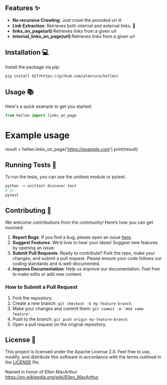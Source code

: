 
## Features ✨

- **No recursive Crawling**: Just crawl the provided url 🌐
- **Link Extraction**: Retrieves both internal and external links. 🔗
- **links_on_page(url)**:Retrieves links from a given url
- **internal_links_on_page(url)**:Retrieves links from a given url

## Installation 💻

Install the package via pip:

```bash
pip install GIT+https://github.com/alexruco/hellen/
```

## Usage 📚

Here's a quick example to get you started:

```python
from hellen import links_on_page
```
# Example usage
result = hellen.links_on_page('https://example.com')
print(result)

## Running Tests 🧪

To run the tests, you can use the unittest module or pytest.

```bash
python -m unittest discover test
# or
pytest
```
## Contributing 🤝

We welcome contributions from the community! Here’s how you can get involved:

1. **Report Bugs**: If you find a bug, please open an issue [here](https://github.com/alexruco/hellen/issues).
2. **Suggest Features**: We’d love to hear your ideas! Suggest new features by opening an issue.
3. **Submit Pull Requests**: Ready to contribute? Fork the repo, make your changes, and submit a pull request. Please ensure your code follows our coding standards and is well-documented.
4. **Improve Documentation**: Help us improve our documentation. Feel free to make edits or add new content.

### How to Submit a Pull Request

1. Fork the repository.
2. Create a new branch: `git checkout -b my-feature-branch`.
3. Make your changes and commit them: `git commit -m 'Add some feature'`.
4. Push to the branch: `git push origin my-feature-branch`.
5. Open a pull request on the original repository.

## License 📄

This project is licensed under the Apache License 2.0. Feel free to use, modify, and distribute this software in accordance with the terms outlined in the [LICENSE](LICENSE) file.

Named in honor of Ellen MacArthur https://en.wikipedia.org/wiki/Ellen_MacArthur

